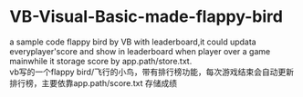 # VB-Visual-Basic-made-flappy-bird
a sample code flappy bird by VB with leaderboard,it could updata everyplayer'score and show in leaderboard when player over a game mainwhile it storage score by app.path/store.txt.   
vb写的一个flappy bird/飞行的小鸟，带有排行榜功能，每次游戏结束会自动更新排行榜，主要依靠app.path/score.txt 存储成绩
